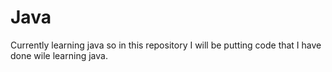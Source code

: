 # Java
Currently learning java so in this repository I will be putting code that I have done wile learning java.
